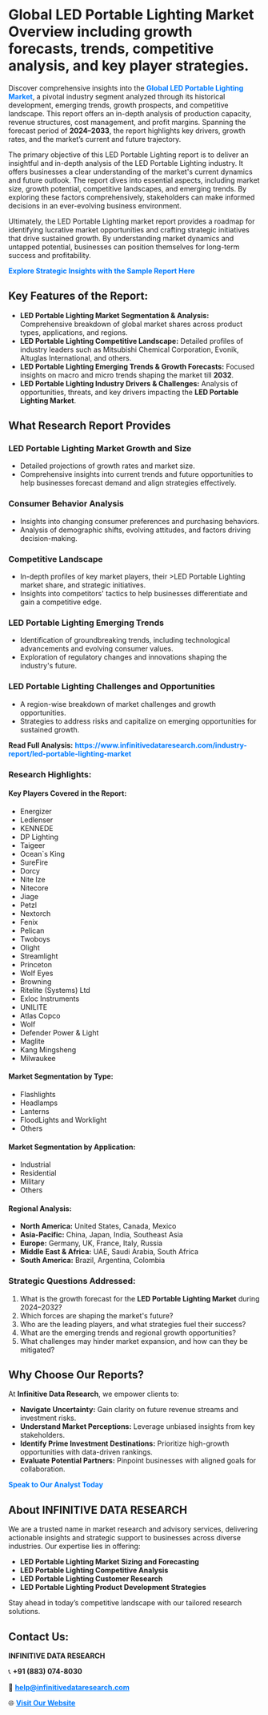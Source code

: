 <h1>Global LED Portable Lighting Market Overview including growth forecasts, trends, competitive analysis, and key player strategies.</h1>
<p>
Discover comprehensive insights into the 
<a href="https://www.infinitivedataresearch.com/industry-report/led-portable-lighting-market" rel="dofollow" style="color: #007BFF; text-decoration: none;"><strong>Global LED Portable Lighting Market</strong></a>, a pivotal industry segment analyzed through its historical development, emerging trends, growth prospects, and competitive landscape. This report offers an in-depth analysis of production capacity, revenue structures, cost management, and profit margins. Spanning the forecast period of <strong>2024–2033</strong>, the report highlights key drivers, growth rates, and the market’s current and future trajectory.
</p>
<p>
The primary objective of this LED Portable Lighting report is to deliver an insightful and in-depth analysis of the LED Portable Lighting industry. It offers businesses a clear understanding of the market's current dynamics and future outlook. The report dives into essential aspects, including market size, growth potential, competitive landscapes, and emerging trends. By exploring these factors comprehensively, stakeholders can make informed decisions in an ever-evolving business environment.
</p>
<p>
Ultimately, the LED Portable Lighting market report provides a roadmap for identifying lucrative market opportunities and crafting strategic initiatives that drive sustained growth. By understanding market dynamics and untapped potential, businesses can position themselves for long-term success and profitability.
</p>
<p>
<a href="https://www.infinitivedataresearch.com/request-sample/reportId=106314" style="color: #007BFF; text-decoration: none;"><strong>Explore Strategic Insights with the Sample Report Here</strong></a>
</p>

<h2>Key Features of the Report:</h2>
<ul>
<li><strong>LED Portable Lighting Market Segmentation & Analysis:</strong> Comprehensive breakdown of global market shares across product types, applications, and regions.</li>
<li><strong>LED Portable Lighting Competitive Landscape:</strong> Detailed profiles of industry leaders such as Mitsubishi Chemical Corporation, Evonik, Altuglas International, and others.</li>
<li><strong>LED Portable Lighting Emerging Trends & Growth Forecasts:</strong> Focused insights on macro and micro trends shaping the market till <strong>2032</strong>.</li>
<li><strong>LED Portable Lighting Industry Drivers & Challenges:</strong> Analysis of opportunities, threats, and key drivers impacting the <strong>LED Portable Lighting Market</strong>.</li>
</ul>

<h2>What Research Report Provides</h2>
<h3>LED Portable Lighting Market Growth and Size</h3>
<ul>
<li>Detailed projections of growth rates and market size.</li>
<li>Comprehensive insights into current trends and future opportunities to help businesses forecast demand and align strategies effectively.</li>
</ul>

<h3>Consumer Behavior Analysis</h3>
<ul>
<li>Insights into changing consumer preferences and purchasing behaviors.</li>
<li>Analysis of demographic shifts, evolving attitudes, and factors driving decision-making.</li>
</ul>

<h3>Competitive Landscape</h3>
<ul>
<li>In-depth profiles of key market players, their >LED Portable Lighting market share, and strategic initiatives.</li>
<li>Insights into competitors' tactics to help businesses differentiate and gain a competitive edge.</li>
</ul>

<h3>LED Portable Lighting Emerging Trends</h3>
<ul>
<li>Identification of groundbreaking trends, including technological advancements and evolving consumer values.</li>
<li>Exploration of regulatory changes and innovations shaping the industry's future.</li>
</ul>

<h3>LED Portable Lighting Challenges and Opportunities</h3>
<ul>
<li>A region-wise breakdown of market challenges and growth opportunities.</li>
<li>Strategies to address risks and capitalize on emerging opportunities for sustained growth.</li>
</ul>
<p><strong>Read Full Analysis:</strong> <a href="https://www.infinitivedataresearch.com/industry-report/led-portable-lighting-market" rel="dofollow" style="color: #007BFF; text-decoration: none;"><strong>https://www.infinitivedataresearch.com/industry-report/led-portable-lighting-market</strong></a></p>
<h3>Research Highlights:</h3>
<h4>Key Players Covered in the Report:</h4>
<ul><li>Energizer</li><li>Ledlenser</li><li>KENNEDE</li><li>DP Lighting</li><li>Taigeer</li><li>Ocean`s King</li><li>SureFire</li><li>Dorcy</li><li>Nite Ize</li><li>Nitecore</li><li>Jiage</li><li>Petzl</li><li>Nextorch</li><li>Fenix</li><li>Pelican</li><li>Twoboys</li><li>Olight</li><li>Streamlight</li><li>Princeton</li><li>Wolf Eyes</li><li>Browning</li><li>Ritelite (Systems) Ltd</li><li>Exloc Instruments</li><li>UNILITE</li><li>Atlas Copco</li><li>Wolf</li><li>Defender Power &amp; Light</li><li>Maglite</li><li>Kang Mingsheng</li><li>Milwaukee</li></ul>
<h4>Market Segmentation by Type:</h4>
<ul><li>Flashlights</li><li>Headlamps</li><li>Lanterns</li><li>FloodLights and Worklight</li><li>Others</li></ul>
<h4>Market Segmentation by Application:</h4>
<ul><li>Industrial</li><li>Residential</li><li>Military</li><li>Others</li></ul>

<h4>Regional Analysis:</h4>
<ul>
<li><strong>North America:</strong> United States, Canada, Mexico</li>
<li><strong>Asia-Pacific:</strong> China, Japan, India, Southeast Asia</li>
<li><strong>Europe:</strong> Germany, UK, France, Italy, Russia</li>
<li><strong>Middle East & Africa:</strong> UAE, Saudi Arabia, South Africa</li>
<li><strong>South America:</strong> Brazil, Argentina, Colombia</li>
</ul>

<h3>Strategic Questions Addressed:</h3>
<ol>
<li>What is the growth forecast for the <strong>LED Portable Lighting Market</strong> during 2024–2032?</li>
<li>Which forces are shaping the market's future?</li>
<li>Who are the leading players, and what strategies fuel their success?</li>
<li>What are the emerging trends and regional growth opportunities?</li>
<li>What challenges may hinder market expansion, and how can they be mitigated?</li>
</ol>

<h2>Why Choose Our Reports?</h2>
<p>At <strong>Infinitive Data Research</strong>, we empower clients to:</p>
<ul>
<li><strong>Navigate Uncertainty:</strong> Gain clarity on future revenue streams and investment risks.</li>
<li><strong>Understand Market Perceptions:</strong> Leverage unbiased insights from key stakeholders.</li>
<li><strong>Identify Prime Investment Destinations:</strong> Prioritize high-growth opportunities with data-driven rankings.</li>
<li><strong>Evaluate Potential Partners:</strong> Pinpoint businesses with aligned goals for collaboration.</li>
</ul>
<p><a href="https://www.infinitivedataresearch.com/industry-report/led-portable-lighting-market" rel="dofollow" style="color: #007BFF; text-decoration: none;"><strong>Speak to Our Analyst Today</strong></a></p>

<h2>About INFINITIVE DATA RESEARCH</h2>
<p>We are a trusted name in market research and advisory services, delivering actionable insights and strategic support to businesses across diverse industries. Our expertise lies in offering:</p>
<ul>
<li><strong>LED Portable Lighting Market Sizing and Forecasting</strong></li>
<li><strong>LED Portable Lighting Competitive Analysis</strong></li>
<li><strong>LED Portable Lighting Customer Research</strong></li>
<li><strong>LED Portable Lighting Product Development Strategies</strong></li>
</ul>
<p>Stay ahead in today’s competitive landscape with our tailored research solutions.</p>

<h2>Contact Us:</h2>
<p><strong>INFINITIVE DATA RESEARCH</strong></p>
<p>📞 <strong>+91 (883) 074-8030</strong></p>
<p>📧 <strong><a href="mailto:help@infinitivedataresearch.com" style="color: #007BFF;">help@infinitivedataresearch.com</a></strong></p>
<p>🌐 <strong><a href="https://www.infinitivedataresearch.com" rel="dofollow" style="color: #007BFF;">Visit Our Website</a></strong></p>